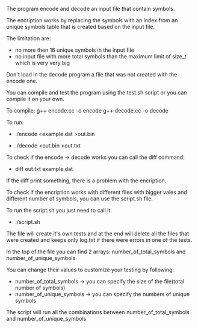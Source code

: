 The program encode and decode an input file that contain symbols.

The encription works by replacing the symbols with an index 
from an unique symbols table that is created based on the input file.

The limitation are:
- no more then 16 unique symbols in the input file
- no input file with more total symbols than the maximum limit of size_t which is very very big

Don't load in the decode program a file that was not created with the encode one.

You can compile and test the program using the test.sh script or you can compile it on your own.

To compile:
g++ encode.cc -o encode
g++ decode.cc -o decode

To run:
- ./encode <example.dat >out.bin

- ./decode <out.bin >out.txt

To check if the encode -> decode works you can call the diff command:

- diff out.txt example.dat

If the diff print something, there is a problem with the encription.

To check if the encription works with different files with bigger vales and different number of symbols,
you can use the script.sh file.

To run the script.sh you just need to call it:

- ./script.sh

The file will create it's own tests and at the end will delete all the files that were created and keeps only
log.txt if there were errors in one of the tests.

In the top of the file you can find 2 arrays: number_of_total_symbols and number_of_unique_symbols

You can change their values to customize your testing by following:
- number_of_total_symbols -> you can specify the size of the file(total number of symbols)
- number_of_unique_symbols -> you can specify the numbers of unique symbols

The script will run all the combinations between number_of_total_symbols and number_of_unique_symbols
